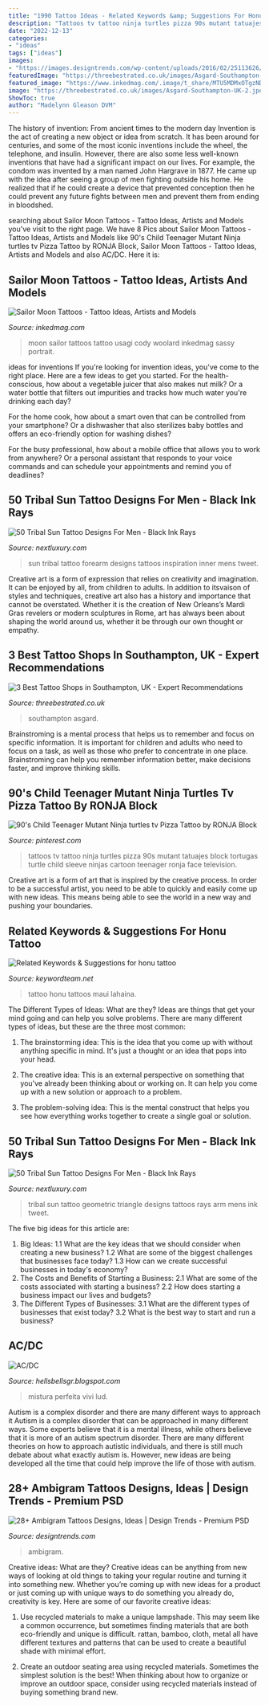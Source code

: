 ```yaml
---
title: "1990 Tattoo Ideas - Related Keywords &amp; Suggestions For Honu Tattoo"
description: "Tattoos tv tattoo ninja turtles pizza 90s mutant tatuajes block tortugas turtle child sleeve ninjas cartoon teenager ronja face television"
date: "2022-12-13"
categories:
- "ideas"
tags: ["ideas"]
images:
- "https://images.designtrends.com/wp-content/uploads/2016/02/25113626/Ambigram-Tattoo-Design.jpg"
featuredImage: "https://threebestrated.co.uk/images/Asgard-Southampton-UK-2.jpeg"
featured_image: "https://www.inkedmag.com/.image/t_share/MTU5MDMxOTgzNDMwNDQ0ODI0/sailormoon_feature.jpg"
image: "https://threebestrated.co.uk/images/Asgard-Southampton-UK-2.jpeg"
ShowToc: true
author: "Madelynn Gleason DVM"
---
```



The history of invention: From ancient times to the modern day
Invention is the act of creating a new object or idea from scratch. It has been around for centuries, and some of the most iconic inventions include the wheel, the telephone, and insulin. However, there are also some less well-known inventions that have had a significant impact on our lives. For example, the condom was invented by a man named John Hargrave in 1877. He came up with the idea after seeing a group of men fighting outside his home. He realized that if he could create a device that prevented conception then he could prevent any future fights between men and prevent them from ending in bloodshed.

	

		
searching about Sailor Moon Tattoos - Tattoo Ideas, Artists and Models you've visit to the right page. We have 8 Pics about Sailor Moon Tattoos - Tattoo Ideas, Artists and Models like 90&#039;s Child Teenager Mutant Ninja turtles tv Pizza Tattoo by RONJA Block, Sailor Moon Tattoos - Tattoo Ideas, Artists and Models and also AC/DC. Here it is:
		
    
## Sailor Moon Tattoos - Tattoo Ideas, Artists And Models

<img loading=lazy src="https://www.inkedmag.com/.image/t_share/MTU5MDMxOTgzNDMwNDQ0ODI0/sailormoon_feature.jpg" onerror="this.onerror=null;this.src='https://tse1.mm.bing.net/th?id=OIP.2Nx4nFoodEppJtir_On8XQHaHd&amp;pid=15.1';" alt="Sailor Moon Tattoos - Tattoo Ideas, Artists and Models">

_Source: inkedmag.com_

>moon sailor tattoos tattoo usagi cody woolard inkedmag sassy portrait. 

	

ideas for inventions
If you're looking for invention ideas, you've come to the right place. Here are a few ideas to get you started.
For the health-conscious, how about a vegetable juicer that also makes nut milk? Or a water bottle that filters out impurities and tracks how much water you're drinking each day?

For the home cook, how about a smart oven that can be controlled from your smartphone? Or a dishwasher that also sterilizes baby bottles and offers an eco-friendly option for washing dishes?

For the busy professional, how about a mobile office that allows you to work from anywhere? Or a personal assistant that responds to your voice commands and can schedule your appointments and remind you of deadlines?

    
## 50 Tribal Sun Tattoo Designs For Men - Black Ink Rays

<img loading=lazy src="http://nextluxury.com/wp-content/uploads/small-male-inner-forearm-tribal-sun-tattoo-design-inspiration.jpg" onerror="this.onerror=null;this.src='https://tse1.mm.bing.net/th?id=OIP.TkqqwxSAOOeuCGfQ5yyZ9QHaHa&amp;pid=15.1';" alt="50 Tribal Sun Tattoo Designs For Men - Black Ink Rays">

_Source: nextluxury.com_

>sun tribal tattoo forearm designs tattoos inspiration inner mens tweet. 

	

Creative art is a form of expression that relies on creativity and imagination. It can be enjoyed by all, from children to adults. In addition to itsvaison of styles and techniques, creative art also has a history and importance that cannot be overstated. Whether it is the creation of New Orleans’s Mardi Gras revelers or modern sculptures in Rome, art has always been about shaping the world around us, whether it be through our own thought or empathy.

    
## 3 Best Tattoo Shops In Southampton, UK - Expert Recommendations

<img loading=lazy src="https://threebestrated.co.uk/images/Asgard-Southampton-UK-2.jpeg" onerror="this.onerror=null;this.src='https://tse2.mm.bing.net/th?id=OIP.07WCO3gt2R3uRiskw_Pk5gAAAA&amp;pid=15.1';" alt="3 Best Tattoo Shops in Southampton, UK - Expert Recommendations">

_Source: threebestrated.co.uk_

>southampton asgard. 

	

Brainstroming is a mental process that helps us to remember and focus on specific information. It is important for children and adults who need to focus on a task, as well as those who prefer to concentrate in one place. Brainstroming can help you remember information better, make decisions faster, and improve thinking skills.

    
## 90&#039;s Child Teenager Mutant Ninja Turtles Tv Pizza Tattoo By RONJA Block

<img loading=lazy src="https://i.pinimg.com/originals/07/25/9e/07259eccee4d9d161a202f372c4d057d.jpg" onerror="this.onerror=null;this.src='https://tse3.mm.bing.net/th?id=OIP.NR_qEKwmFMHkk-NjC8tZkwHaHa&amp;pid=15.1';" alt="90&#039;s Child Teenager Mutant Ninja turtles tv Pizza Tattoo by RONJA Block">

_Source: pinterest.com_

>tattoos tv tattoo ninja turtles pizza 90s mutant tatuajes block tortugas turtle child sleeve ninjas cartoon teenager ronja face television. 

	

Creative art is a form of art that is inspired by the creative process. In order to be a successful artist, you need to be able to quickly and easily come up with new ideas. This means being able to see the world in a new way and pushing your boundaries.

    
## Related Keywords &amp; Suggestions For Honu Tattoo

<img loading=lazy src="http://img-cache.oppcdn.com/img/v1.0/s:17986/t:QkxBTksrVEVYVCtIRVJF/p:12/g:tl/o:2.5/a:50/q:90/1400x720-g2JxPVfcdPlfGPsj.jpg/540x720/cc9d3ab9b24c581309169985c27aa0e2.jpg" onerror="this.onerror=null;this.src='https://tse4.mm.bing.net/th?id=OIP.3qYIvVwauTrqPYA6TsdlUgHaJ4&amp;pid=15.1';" alt="Related Keywords &amp; Suggestions for honu tattoo">

_Source: keywordteam.net_

>tattoo honu tattoos maui lahaina. 

	

The Different Types of Ideas: What are they?
Ideas are things that get your mind going and can help you solve problems. There are many different types of ideas, but these are the three most common:
1. The brainstorming idea: This is the idea that you come up with without anything specific in mind. It's just a thought or an idea that pops into your head.

2. The creative idea: This is an external perspective on something that you've already been thinking about or working on. It can help you come up with a new solution or approach to a problem.

3. The problem-solving idea: This is the mental construct that helps you see how everything works together to create a single goal or solution.

    
## 50 Tribal Sun Tattoo Designs For Men - Black Ink Rays

<img loading=lazy src="http://nextluxury.com/wp-content/uploads/mens-triangle-geometric-tribal-sun-upper-arm-tattoo.jpg" onerror="this.onerror=null;this.src='https://tse1.mm.bing.net/th?id=OIP.NSPxY1o7MveQmv8FrYfYPQHaHa&amp;pid=15.1';" alt="50 Tribal Sun Tattoo Designs For Men - Black Ink Rays">

_Source: nextluxury.com_

>tribal sun tattoo geometric triangle designs tattoos rays arm mens ink tweet. 

	

The five big ideas for this article are:
1. Big Ideas: 
1.1 What are the key ideas that we should consider when creating a new business? 
1.2 What are some of the biggest challenges that businesses face today? 
1.3 How can we create successful businesses in today's economy? 
2. The Costs and Benefits of Starting a Business: 
2.1 What are some of the costs associated with starting a business? 
2.2 How does starting a business impact our lives and budgets? 
3. The Different Types of Businesses: 
3.1 What are the different types of businesses that exist today? 
3.2 What is the best way to start and run a business?

    
## AC/DC

<img loading=lazy src="http://4.bp.blogspot.com/-2TmfW3kQk98/T6vogfUZz0I/AAAAAAAAUTA/xrZTpZR96Rc/s1600/angus3.jpg" onerror="this.onerror=null;this.src='https://tse2.mm.bing.net/th?id=OIP.6_bMYxjEfpHUecuF1hjfcwHaGq&amp;pid=15.1';" alt="AC/DC">

_Source: hellsbellsgr.blogspot.com_

>mistura perfeita vivi lud. 

	

Autism is a complex disorder and there are many different ways to approach it
Autism is a complex disorder that can be approached in many different ways. Some experts believe that it is a mental illness, while others believe that it is more of an autism spectrum disorder. There are many different theories on how to approach autistic individuals, and there is still much debate about what exactly autism is. However, new ideas are being developed all the time that could help improve the life of those with autism.

    
## 28+ Ambigram Tattoos Designs, Ideas | Design Trends - Premium PSD

<img loading=lazy src="https://images.designtrends.com/wp-content/uploads/2016/02/25113626/Ambigram-Tattoo-Design.jpg" onerror="this.onerror=null;this.src='https://tse2.mm.bing.net/th?id=OIP.6AfmOkhxuVRVk6krEEzcnwHaHa&amp;pid=15.1';" alt="28+ Ambigram Tattoos Designs, Ideas | Design Trends - Premium PSD">

_Source: designtrends.com_

>ambigram. 

	

Creative ideas: What are they?
Creative ideas can be anything from new ways of looking at old things to taking your regular routine and turning it into something new. Whether you’re coming up with new ideas for a product or just coming up with unique ways to do something you already do, creativity is key. Here are some of our favorite creative ideas: 
1. Use recycled materials to make a unique lampshade. This may seem like a common occurrence, but sometimes finding materials that are both eco-friendly and unique is difficult. rattan, bamboo, cloth, metal all have different textures and patterns that can be used to create a beautiful shade with minimal effort. 

2. Create an outdoor seating area using recycled materials. Sometimes the simplest solution is the best! When thinking about how to organize or improve an outdoor space, consider using recycled materials instead of buying something brand new.

